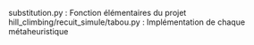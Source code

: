 substitution.py : Fonction élémentaires du projet
hill_climbing/recuit_simule/tabou.py : Implémentation de chaque métaheuristique
